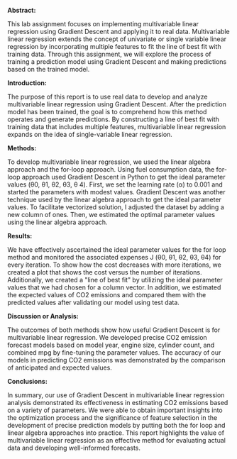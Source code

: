 **Abstract:**

This lab assignment focuses on implementing multivariable linear regression using Gradient Descent and applying it to real data. Multivariable linear regression extends the concept of univariate or single variable linear regression by incorporating multiple features to fit the line of best fit with training data. Through this assignment, we will explore the process of training a prediction model using Gradient Descent and making predictions based on the trained model. 

**Introduction:**

The purpose of this report is to use real data to develop and analyze multivariable linear regression using Gradient Descent. After the prediction model has been trained, the goal is to comprehend how this method operates and generate predictions. By constructing a line of best fit with training data that includes multiple features, multivariable linear regression expands on the idea of single-variable linear regression. 

**Methods:**

To develop multivariable linear regression, we used the linear algebra approach and the for-loop approach. Using fuel consumption data, the for-loop approach used Gradient Descent in Python to get the ideal parameter values (θ0, θ1, θ2, θ3, θ 4). First, we set the learning rate (α) to 0.001 and started the parameters with modest values. Gradient Descent was another technique used by the linear algebra approach to get the ideal parameter values. To facilitate vectorized solution, I adjusted the dataset by adding a new column of ones. Then, we estimated the optimal parameter values using the linear algebra approach. 

**Results:**

We have effectively ascertained the ideal parameter values for the for loop method and monitored the associated expenses J (θ0, θ1, θ2, θ3, θ4) for every iteration. To show how the cost decreases with more iterations, we created a plot that shows the cost versus the number of iterations. Additionally, we created a "line of best fit" by utilizing the ideal parameter values that we had chosen for a column vector. In addition, we estimated the expected values of CO2 emissions and compared them with the predicted values after validating our model using test data. 

**Discussion or Analysis:**

The outcomes of both methods show how useful Gradient Descent is for multivariable linear regression. We developed precise CO2 emission forecast models based on model year, engine size, cylinder count, and combined mpg by fine-tuning the parameter values. The accuracy of our models in predicting CO2 emissions was demonstrated by the comparison of anticipated and expected values. 

**Conclusions:**

In summary, our use of Gradient Descent in multivariable linear regression analysis demonstrated its effectiveness in estimating CO2 emissions based on a variety of parameters. We were able to obtain important insights into the optimization process and the significance of feature selection in the development of precise prediction models by putting both the for loop and linear algebra approaches into practice. This report highlights the value of multivariable linear regression as an effective method for evaluating actual data and developing well-informed forecasts.
